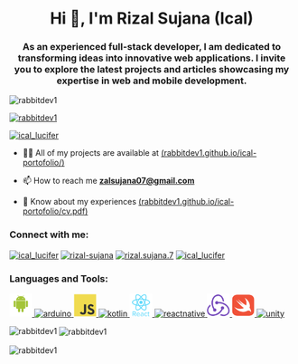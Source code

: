 <h1 align="center">Hi 👋, I'm Rizal Sujana (Ical)</h1>
<h3 align="center">As an experienced full-stack developer, I am dedicated to transforming ideas into innovative web applications. I invite you to explore the latest projects and articles showcasing my expertise in web and mobile development.</h3>

<p align="left"> <img src="https://komarev.com/ghpvc/?username=rabbitdev1&label=Profile%20views&color=0e75b6&style=flat" alt="rabbitdev1" /> </p>

<p align="left"> <a href="https://github.com/ryo-ma/github-profile-trophy"><img src="https://github-profile-trophy.vercel.app/?username=rabbitdev1" alt="rabbitdev1" /></a> </p>

<p align="left"> <a href="https://twitter.com/ical_lucifer" target="blank"><img src="https://img.shields.io/twitter/follow/ical_lucifer?logo=twitter&style=for-the-badge" alt="ical_lucifer" /></a> </p>

- 👨‍💻 All of my projects are available at [(rabbitdev1.github.io/ical-portofolio/)](https://rabbitdev1.github.io/ical-portofolio/)

- 📫 How to reach me **zalsujana07@gmail.com**

- 📄 Know about my experiences [(rabbitdev1.github.io/ical-portofolio/cv.pdf)](https://rabbitdev1.github.io/ical-portofolio/)

<h3 align="left">Connect with me:</h3>
<p align="left">
<a href="https://twitter.com/ical_lucifer" target="blank"><img align="center" src="https://raw.githubusercontent.com/rahuldkjain/github-profile-readme-generator/master/src/images/icons/Social/twitter.svg" alt="ical_lucifer" height="30" width="40" /></a>
<a href="https://linkedin.com/in/rizal-sujana" target="blank"><img align="center" src="https://raw.githubusercontent.com/rahuldkjain/github-profile-readme-generator/master/src/images/icons/Social/linked-in-alt.svg" alt="rizal-sujana" height="30" width="40" /></a>
<a href="https://fb.com/rizal.sujana.7" target="blank"><img align="center" src="https://raw.githubusercontent.com/rahuldkjain/github-profile-readme-generator/master/src/images/icons/Social/facebook.svg" alt="rizal.sujana.7" height="30" width="40" /></a>
<a href="https://instagram.com/ical_lucifer" target="blank"><img align="center" src="https://raw.githubusercontent.com/rahuldkjain/github-profile-readme-generator/master/src/images/icons/Social/instagram.svg" alt="ical_lucifer" height="30" width="40" /></a>
</p>

<h3 align="left">Languages and Tools:</h3>
<p align="left"> <a href="https://developer.android.com" target="_blank" rel="noreferrer"> <img src="https://raw.githubusercontent.com/devicons/devicon/master/icons/android/android-original-wordmark.svg" alt="android" width="40" height="40"/> </a> <a href="https://www.arduino.cc/" target="_blank" rel="noreferrer"> <img src="https://cdn.worldvectorlogo.com/logos/arduino-1.svg" alt="arduino" width="40" height="40"/> </a> <a href="https://developer.mozilla.org/en-US/docs/Web/JavaScript" target="_blank" rel="noreferrer"> <img src="https://raw.githubusercontent.com/devicons/devicon/master/icons/javascript/javascript-original.svg" alt="javascript" width="40" height="40"/> </a> <a href="https://kotlinlang.org" target="_blank" rel="noreferrer"> <img src="https://www.vectorlogo.zone/logos/kotlinlang/kotlinlang-icon.svg" alt="kotlin" width="40" height="40"/> </a> <a href="https://reactjs.org/" target="_blank" rel="noreferrer"> <img src="https://raw.githubusercontent.com/devicons/devicon/master/icons/react/react-original-wordmark.svg" alt="react" width="40" height="40"/> </a> <a href="https://reactnative.dev/" target="_blank" rel="noreferrer"> <img src="https://reactnative.dev/img/header_logo.svg" alt="reactnative" width="40" height="40"/> </a> <a href="https://redux.js.org" target="_blank" rel="noreferrer"> <img src="https://raw.githubusercontent.com/devicons/devicon/master/icons/redux/redux-original.svg" alt="redux" width="40" height="40"/> </a> <a href="https://developer.apple.com/swift/" target="_blank" rel="noreferrer"> <img src="https://raw.githubusercontent.com/devicons/devicon/master/icons/swift/swift-original.svg" alt="swift" width="40" height="40"/> </a> <a href="https://unity.com/" target="_blank" rel="noreferrer"> <img src="https://www.vectorlogo.zone/logos/unity3d/unity3d-icon.svg" alt="unity" width="40" height="40"/> </a> </p>

<p><img align="left" src="https://github-readme-stats.vercel.app/api/top-langs?username=rabbitdev1&show_icons=true&locale=en&layout=compact" alt="rabbitdev1" /></p>

<p>&nbsp;<img align="center" src="https://github-readme-stats.vercel.app/api?username=rabbitdev1&show_icons=true&locale=en" alt="rabbitdev1" /></p>

<p><img align="center" src="https://github-readme-streak-stats.herokuapp.com/?user=rabbitdev1&" alt="rabbitdev1" /></p>
